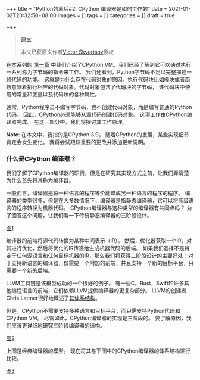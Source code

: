 +++
title = "Python的幕后#2: CPython 编译器是如何工作的"
date = 2021-01-02T20:32:50+08:00
images = []
tags = []
categories = []
draft = true

+++

> [原文](https://tenthousandmeters.com/blog/python-behind-the-scenes-2-how-the-cpython-compiler-works/)
>
> 本文已获原文作者[Victor Skvortsov](https://tenthousandmeters.com/about/)授权

在本系列的 [第一篇](https://laujay.com/posts/how-the-cpython-vm-works/) 中我们介绍了CPython VM。我们已经了解到它可以通过执行一系列称为字节码的指令来工作。 我们还看到，Python字节码不足以完整描述一段代码的功能。 这就是为什么存在代码对象的原因。执行代码块比如模块或者函数意味着执行相应的代码对象。代码对象包含了代码块的字节码， 该代码块中使用的常量和变量以及代码块的各种属性。

通常，Python程序员不编写字节码，也不创建代码对象，而是编写普通的Python代码。 因此，CPython必须能够从源代码创建代码对象。 这项工作由CPython编译器完成。 在这一部分中，我们将探讨其工作原理。

**Note**: 在本文中，我指的是CPython 3.9。 随着CPython的发展，某些实现细节肯定会发生变化。 我将尝试跟踪重要的更改并添加更新说明。

### 什么是CPython 编译器？

我们了解了CPython编译器的职责，但是在研究其实现方式之前，让我们弄清楚为什么首先将其称为编译器。

一般而言，编译器是将一种语言的程序等价翻译成另一种语言的程序的程序。 编译器的类型很多，但是在大多数情况下，编译器是指静态编译器，它可以将高级语言的程序转换为机器代码。 CPython编译器与这种类型的编译器有共同点吗？ 为了回答这个问题，让我们看一下传统静态编译器的三阶段设计。

[图1](/img/diagram1.png)

编译器的前端将源代码转换为某种中间表示（IR）。 然后，优化器获取一个IR，对其进行优化，然后将优化的IR传递给生成机器代码的后端。 如果我们选择不是特定于任何源语言和任何目标机器的IR，那么我们将获得三阶段设计的主要好处：对于支持新语言的编译器，仅需要一个附加的前端，并且支持一个新的目标平台，只需要一个新的后端。

LLVM工具链是该模型成功的一个很好的例子。 有一些C，Rust，Swift和许多其他编程语言的前端，它们依赖LLVM提供编译器的更复杂部分。 LLVM的创建者Chris Lattner很好地概述了[其体系结构](http://aosabook.org/en/llvm.html)。

但是，CPython不需要支持多种语言和目标平台，而只需支持Python代码和CPython VM。 尽管如此，CPython编译器的实现是三阶段的。 要了解原因，我们应该更详细地研究三阶段编译器的结构。

[图2](/img/diagram2.png)

上图是经典编译器的模型。 现在将其与下图中的CPython编译器的体系结构进行比较。

[图3](/img/diagram3.png)